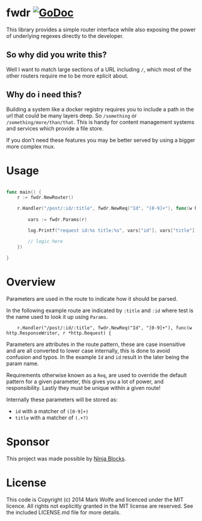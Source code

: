 # fwdr [![GoDoc](https://img.shields.io/badge/godoc-Reference-brightgreen.svg?style=flat)](http://godoc.org/github.com/wolfeidau/fwdr)

This library provides a simple router interface while also exposing the power of underlying regexes directly to the developer. 

## So why did you write this? 

Well I want to match large sections of a URL including `/`, which most of the other routers require me to be more eplicit about. 

## Why do i need this? 

Building a system like a docker registry requires you to include a path in the url that could be many layers deep. So `/something` or `/something/more/than/that`. This is handy for content management systems and services which provide a file store.

If you don't need these features you may be better served by using a bigger more complex mux.

# Usage


```go

func main() {
	r := fwdr.NewRouter()

	r.Handler("/post/:id/:title", fwdr.NewReq("Id", "[0-9]+"), func(w http.ResponseWriter, r *http.Request) {
	
		vars := fwdr.Params(r)

		log.Printf("request id:%s title:%s", vars["id"], vars["title"])

		// logic here
	})
	
}

```

# Overview

Parameters are used in the route to indicate how it should be parsed. 

In the following example route are indicated by `:title` and `:id` where test is the name used to look it up using `Params`.

```
	r.Handler("/post/:id/:title", fwdr.NewReq("Id", "[0-9]+"), func(w http.ResponseWriter, r *http.Request) {
```

Parameters are attributes in the route pattern, these are case insensitive and are all converted to lower case internally, this is done to avoid confusion and typos. In the example `Id` and `id` result in the later being the param name. 

Requirements otherwise known as a `Req`, are used to override the default pattern for a given parameter, this gives you a lot of power, and responsibility. Lastly they must be unique within a given route!

Internally these parameters will be stored as: 

* `id` with a matcher of `([0-9]+)`
* `title` with a matcher of `(.+?)`

# Sponsor

This project was made possible by [Ninja Blocks](http://ninjablocks.com).

# License

This code is Copyright (c) 2014 Mark Wolfe and licenced under the MIT licence. All rights not explicitly granted in the MIT license are reserved. See the included LICENSE.md file for more details.
